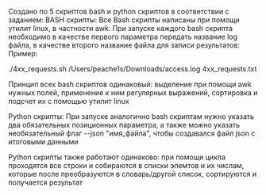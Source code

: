 Создано по 5 скриптов bash и python скриптов в соответствии с заданием:
BASH скрипты:
Все Bash скрипты написаны при помощи утилит linux, в частности awk:
При запуске каждого bash скрипта необходимо в качестве первого параметра передать название log файла, в качестве второго название файла для записи результатов:
Пример: 

./4xx_requests.sh /Users/peache1s/Downloads/access.log 4xx_requests.txt

Принцип всех bash скриптов одинаковый: выделение при помощи awk нужных полей, применение к ним регулярных выражений, сортировка и подсчет их с помощью утилит linux


Python скрипты: 
При запуске аналогично bash скриптам нужно указать два обязательных позиционных параметра, а также можно 
указать необязательный флаг --json "имя_файла", чтобы создавался файл json с итоговыми данными

Python скрипты также работают одинаково: при помощи цикла проходятся все строки и собираются в списки элемтов и их числам, которые после преобразуются в словарь/другой список, сортируются и получается результат
